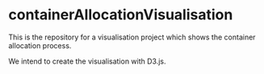 # containerAllocationVisualisation
This is the repository for a visualisation project which shows the container allocation process.

We intend to create the visualisation with D3.js.
